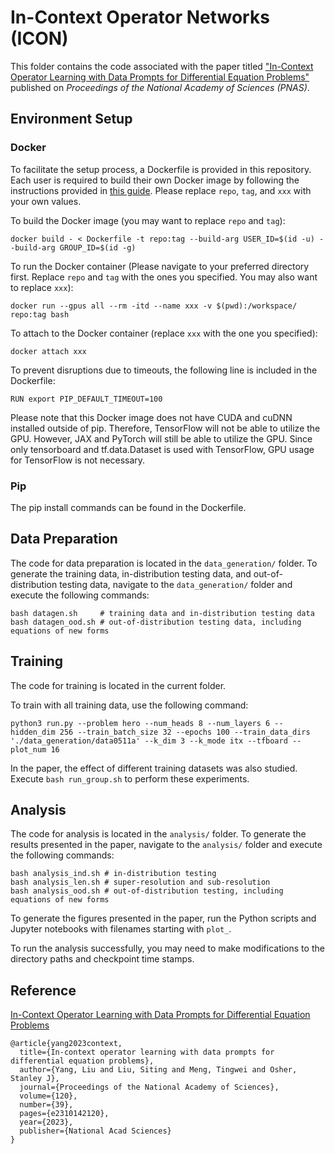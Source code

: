 # In-Context Operator Networks (ICON)

This folder contains the code associated with the paper titled ["In-Context Operator Learning with Data Prompts for Differential Equation Problems"](https://www.pnas.org/doi/10.1073/pnas.2310142120) published on *Proceedings of the National Academy of Sciences (PNAS)*.

## Environment Setup

### Docker
To facilitate the setup process, a Dockerfile is provided in this repository. Each user is required to build their own Docker image by following the instructions provided in [this guide](https://vsupalov.com/docker-shared-permissions/). Please replace `repo`, `tag`, and `xxx` with your own values.

To build the Docker image (you may want to replace `repo` and `tag`):

```
docker build - < Dockerfile -t repo:tag --build-arg USER_ID=$(id -u) --build-arg GROUP_ID=$(id -g)
```

To run the Docker container (Please navigate to your preferred directory first. Replace `repo` and `tag` with the ones you specified. You may also want to replace `xxx`):

```
docker run --gpus all --rm -itd --name xxx -v $(pwd):/workspace/ repo:tag bash
```

To attach to the Docker container (replace `xxx` with the one you specified):

```
docker attach xxx
```

To prevent disruptions due to timeouts, the following line is included in the Dockerfile:

```
RUN export PIP_DEFAULT_TIMEOUT=100
```

Please note that this Docker image does not have CUDA and cuDNN installed outside of pip. Therefore, TensorFlow will not be able to utilize the GPU. However, JAX and PyTorch will still be able to utilize the GPU. Since only tensorboard and tf.data.Dataset is used with TensorFlow, GPU usage for TensorFlow is not necessary.

### Pip

The pip install commands can be found in the Dockerfile.

## Data Preparation

The code for data preparation is located in the `data_generation/` folder. To generate the training data, in-distribution testing data, and out-of-distribution testing data, navigate to the `data_generation/` folder and execute the following commands: 

```
bash datagen.sh     # training data and in-distribution testing data
bash datagen_ood.sh # out-of-distribution testing data, including equations of new forms
```

## Training

The code for training is located in the current folder. 

To train with all training data, use the following command:

```
python3 run.py --problem hero --num_heads 8 --num_layers 6 --hidden_dim 256 --train_batch_size 32 --epochs 100 --train_data_dirs './data_generation/data0511a' --k_dim 3 --k_mode itx --tfboard --plot_num 16
```

In the paper, the effect of different training datasets was also studied. Execute `bash run_group.sh` to perform these experiments.

## Analysis

The code for analysis is located in the `analysis/` folder. To generate the results presented in the paper, navigate to the `analysis/` folder and execute the following commands:

```
bash analysis_ind.sh # in-distribution testing
bash analysis_len.sh # super-resolution and sub-resolution
bash analysis_ood.sh # out-of-distribution testing, including equations of new forms
```

To generate the figures presented in the paper, run the Python scripts and Jupyter notebooks with filenames starting with `plot_`. 

To run the analysis successfully, you may need to make modifications to the directory paths and checkpoint time stamps.

## Reference
[In-Context Operator Learning with Data Prompts for Differential Equation Problems](https://www.pnas.org/doi/10.1073/pnas.2310142120)
```
@article{yang2023context,
  title={In-context operator learning with data prompts for differential equation problems},
  author={Yang, Liu and Liu, Siting and Meng, Tingwei and Osher, Stanley J},
  journal={Proceedings of the National Academy of Sciences},
  volume={120},
  number={39},
  pages={e2310142120},
  year={2023},
  publisher={National Acad Sciences}
}
```